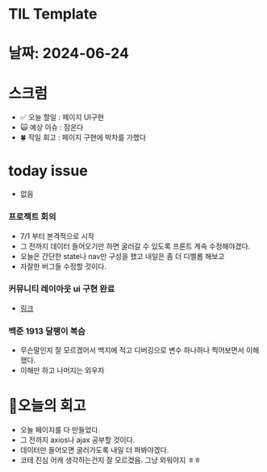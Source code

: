 # TIL Template

# 날짜: 2024-06-24

# 스크럼
- ✅ 오늘 할일 : 페이지 UI구현
- 🙀 예상 이슈 : 잠온다
- 🍀 작일 회고 : 페이지 구현에 박차를 가했다

# today issue
- 없음

### 프로젝트 회의
- 7/1 부터 본격적으로 시작
- 그 전까지 데이터 들어오기만 하면 굴러갈 수 있도록 프론트 계속 수정해야겠다.
- 오늘은 간단한 state나 nav만 구성을 했고 내일은 좀 더 디벨롭 해보고
- 자잘한 버그들 수정할 것이다.

### 커뮤니티 레이아웃 ui 구현 완료
- [링크](https://github.com/100-hours-a-week/5-veronica-park-community-react-fe/tree/main/community-react-fe)

### 백준 1913 달팽이 복슴
- 무슨말인지 잘 모르겠어서 백지에 적고 디버깅으로 변수 하나하나 찍어보면서 이해했다.
- 이해만 하고 나머지는 외우자


# 🎱오늘의 회고
- 오늘 페이지를 다 만들었다.
- 그 전까지 axios나 ajax 공부할 것이다.
- 데이터만 들어오면 굴러가도록 내일 더 파봐야겠다.
- 코테 진심 어캐 생각하는건지 잘 모르겠음. 그냥 외워야지 ㅎㅎ